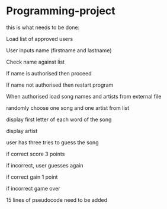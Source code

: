 # Programming-project
this is what needs to be done:

Load list of approved users 

User inputs name (firstname and lastname)

Check name against list 

If name is authorised then proceed 

If name not authorised then restart program 

When authorised load song names and artists from external file

randomly choose one song and one artist from list

display first letter of each word of the song

display artist 

user has three tries to guess the song 

if correct score 3 points

if incorrect, user guesses again 

if correct gain 1 point

if incorrect game over  

15 lines of pseudocode need to be added 
